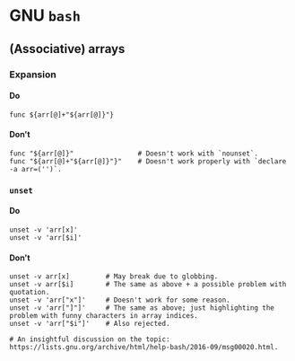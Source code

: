 GNU `bash`
==========

(Associative) arrays
--------------------

### Expansion

#### Do

    func ${arr[@]+"${arr[@]}"}

#### Don't

    func "${arr[@]}"                # Doesn't work with `nounset`.
    func "${arr[@]+"${arr[@]}"}"    # Doesn't work properly with `declare -a arr=('')`.

### `unset`

#### Do

    unset -v 'arr[x]'
    unset -v 'arr[$i]'

#### Don't

    unset -v arr[x]         # May break due to globbing.
    unset -v arr[$i]        # The same as above + a possible problem with quotation.
    unset -v 'arr["x"]'     # Doesn't work for some reason.
    unset -v 'arr["]"]'     # The same as above; just highlighting the problem with funny characters in array indices.
    unset -v 'arr["$i"]'    # Also rejected.

    # An insightful discussion on the topic: https://lists.gnu.org/archive/html/help-bash/2016-09/msg00020.html.
